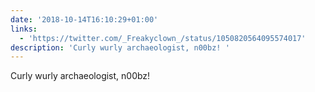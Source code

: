 ```yaml
---
date: '2018-10-14T16:10:29+01:00'
links:
  - 'https://twitter.com/_Freakyclown_/status/1050820564095574017'
description: 'Curly wurly archaeologist, n00bz! '
---
```

Curly wurly archaeologist, n00bz! 
